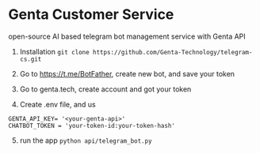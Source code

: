 # Genta Customer Service
open-source AI based telegram bot management service with Genta API


1. Installation
``git clone https://github.com/Genta-Technology/telegram-cs.git``

2. Go to https://t.me/BotFather, create new bot, and save your token

3. Go to genta.tech, create account and got your token

4. Create .env file, and us
```
GENTA_API_KEY= '<your-genta-api>'
CHATBOT_TOKEN = 'your-token-id:your-token-hash'
```

5. run the app
``python api/telegram_bot.py``